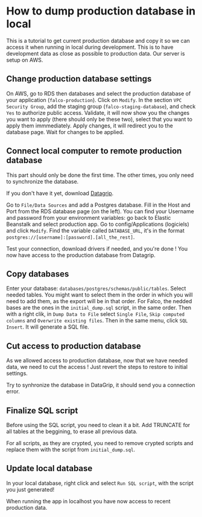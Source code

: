# How to dump production database in local
This is a tutorial to get current production database and copy it so we can access it when running in local during development. This is to have development data as close as possible to production data. Our server is setup on AWS.

## Change production database settings
On AWS, go to RDS then databases and select the production database of your application (`falco-production`).
Click on `Modify`.
In the section `VPC Security Group`, add the staging group (`falco-staging-database`), and check `Yes` to authorize public access. Validate, it will now show you the changes you want to apply (there should only be these two), select that you want to apply them immmediately. Apply changes, it will redirect you to the database page. Wait for changes to be applied.

## Connect local computer to remote production database
This part should only be done the first time. The other times, you only need to synchronize the database.

If you don't have it yet, download [Datagrip](https://www.jetbrains.com/datagrip/download).

Go to `File/Data Sources` and add a Postgres database. Fill in the Host and Port from the RDS database page (on the left). You can find your Username and password from your environment variables: go back to Elastic Beanstalk and select production app. Go to config/Applications (logiciels) and click `Modify`. Find the variable called `DATABASE_URL`, it's in the format `postgres://[username]:[password].[all_the_rest]`.

Test your connection, download drivers if needed, and you're done ! You now have access to the production database from Datagrip.

## Copy databases
Enter your database: `databases/postgres/schemas/public/tables`. Select needed tables. You might want to select them in the order in which you will need to add them, as the export will be in that order. For Falco, the nedded bases are the ones in the `initial_dump.sql` script, in the same order. Then with a right clik, in `Dump Data to File` select `Single File`, `Skip computed columns` and `Overwrite existing files`. Then in the same menu, click `SQL Insert`. It will generate a SQL file.

## Cut access to production database
As we allowed access to production database, now that we have needed data, we need to cut the access ! Just revert the steps to restore to initial settings.

Try to synhronize the database in DataGrip, it should send you a connection error.

## Finalize SQL script
Before using the SQL script, you need to clean it a bit. Add TRUNCATE for all tables at the beggining, to erase all previous data.

For all scripts, as they are crypted, you need to remove crypted scripts and replace them with the script from `initial_dump.sql`.

## Update local database
In your local database, right click and select `Run SQL script`, with the script you just generated!

When running the app in localhost you have now access to recent production data.